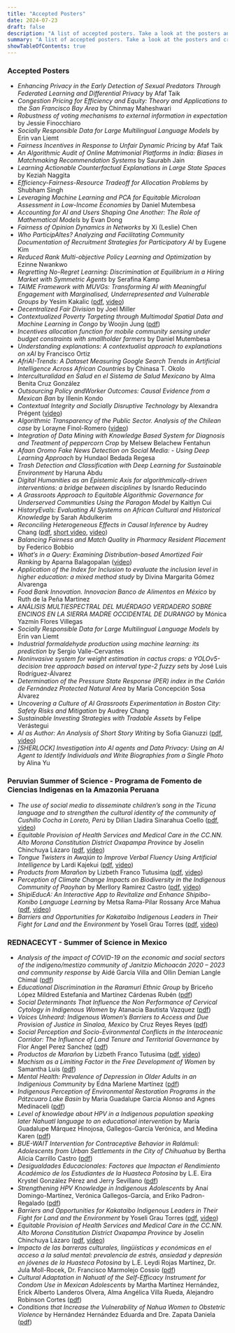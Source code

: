 ```yaml
---
title: "Accepted Posters"
date: 2024-07-23
draft: false
description: "A list of accepted posters. Take a look at the posters and create a list of questions you would like to ask the authors."
summary: "A list of accepted posters. Take a look at the posters and create a list of questions you would like to ask the authors."
showTableOfContents: true
---
```


### Accepted Posters

- *Enhancing Privacy in the Early Detection of Sexual Predators Through Federated Learning and Differential Privacy* by Afaf Taik
- *Congestion Pricing for Efficiency and Equity: Theory and Applications to the San Francisco Bay Area* by Chinmay Maheshwari
- *Robustness of voting mechanisms to external information in expectation* by Jessie Finocchiaro
- *Socially Responsible Data for Large Multilingual Language Models* by Erin van Liemt
- *Fairness Incentives in Response to Unfair Dynamic Pricing* by Afaf Taik
- *An Algorithmic Audit of Online Matrimonial Platforms in India: Biases in Matchmaking Recommendation Systems* by Saurabh Jain
- *Learning Actionable Counterfactual Explanations in Large State Spaces* by Keziah Naggita
- *Efficiency-Fairness-Resource Tradeoff for Allocation Problems* by Shubham Singh
- *Leveraging Machine Learning and PCA for Equitable Microloan Assessment in Low-Income Economies* by Daniel Mutembesa
- *Accounting for AI and Users Shaping One Another: The Role of Mathematical Models* by Evan Dong
- *Fairness of Opinion Dynamics in Networks* by Xi (Leslie) Chen
- *Who ParticipAItes? Analyzing and Facilitating Community Documentation of Recruitment Strategies for Participatory AI* by Eugene Kim
- *Reduced Rank Multi-objective Policy Learning and Optimization* by Ezinne Nwankwo
- *Regretting No-Regret Learning: Discrimination at Equilibrium in a Hiring Market with Symmetric Agents* by Serafina Kamp
- *TAIME Framework with MUVGs: Transforming AI with Meaningful Engagement with Marginalised, Underrepresented and Vulnerable Groups by* Yesim Kakalic ([pdf](posters/4_yesim_kakalic.pdf), [video](https://tinyurl.com/48s4tsw6))
- *Decentralized Fair Division* by Joel Miller
- *Contextualized Poverty Targeting through Multimodal Spatial Data and Machine Learning in Congo* by Woojin Jung ([pdf](posters/1_woojin_jung.pdf))
- *Incentives allocation function for mobile community sensing under budget constraints with smallholder farmers* by Daniel Mutembesa
- *Understanding explanations: A contextualist approach to explanations on xAI* by Francisco Ortiz
- *AfriAI-Trends: A Dataset Measuring Google Search Trends in Artificial Intelligence Across African Countries* by Chinasa T. Okolo
- *Interculturalidad en Salud en el Sistema de Salud Mexicano* by Alma Benita Cruz González
- *Outsourcing Policy andWorker Outcomes: Causal Evidence from a Mexican Ban* by Illenin Kondo
- *Contextual Integrity and Socially Disruptive Technology* by Alexandra Prégent ([video](https://tinyurl.com/5n69aafc))
- *Algorithmic Transparency of the Public Sector. Analysis of the Chilean case* by Lorayne Finol-Romero ([video](https://tinyurl.com/4hscjkpf))
- *Integration of Data Mining with Knowledge Based System for Diagnosis and Treatment of peppercorn Crop* by Melsew Belachew Fentahun
- *Afaan Oromo Fake News Detection on Social Media: - Using Deep Learning Approach* by Hundaol Bedada Regesa
- *Trash Detection and Classification with Deep Learning for Sustainable Environment* by Haruna Abdu
- *Digital Humanities as an Epistemic Axis for algorithmically-driven interventions: a bridge between disciplines* by Isnardo Reducindo
- *A Grassroots Approach to Equitable Algorithmic Governance for Underserved Communities Using the Paragon Model* by Kaitlyn Cui
- *HistoryEvals: Evaluating AI Systems on African Cultural and Historical Knowledge* by Sarah Abdulkerim
- *Reconciling Heterogeneous Effects in Causal Inference* by Audrey Chang ([pdf](posters/2_audrey_chang.pdf), [short video](https://tinyurl.com/przxht6h), [video](https://tinyurl.com/3rk2wnmh))
- *Balancing Fairness and Match Quality in Pharmacy Resident Placement* by Federico Bobbio
- *What’s in a Query: Examining Distribution-based Amortized Fair Ranking* by Aparna Balagopalan ([video](https://tinyurl.com/57kacfk6))
- *Application of the Index for Inclusion to evaluate the inclusion level in higher education: a mixed method study* by Divina Margarita Gómez Alvarenga
- *Food Bank Innovation. Innovacion Banco de Alimentos en México* by Ruth de la Peña Martinez
- *ANÁLISIS MULTIESPECTRAL DEL MUÉRDAGO VERDADERO SOBRE ENCINOS EN LA SIERRA MADRE OCCIDENTAL DE DURANGO* by Mónica Yazmín Flores Villegas
- *Socially Responsible Data for Large Multilingual Language Models* by Erin van Liemt
- *Industrial formaldehyde production using machine learning: its prediction* by Sergio Valle-Cervantes
- *Noninvasive system for weight estimation in cactus crops: a YOLOv5-decision tree approach based on interval type-2 fuzzy sets* by José Luis Rodríguez-Álvarez
- *Determination of the Pressure State Response (PER) index in the Cañón de Fernández Protected Natural Area* by María Concepción Sosa Álvarez
- *Uncovering a Culture of AI Grassroots Experimentation in Boston City: Safety Risks and Mitigation* by Audrey Chang
- *Sustainable Investing Strategies with Tradable Assets* by Felipe Verástegui
- *AI as Author: An Analysis of Short Story Writing* by Sofia Gianuzzi ([pdf](posters/3_sofia_gianuzzi.pdf), [video](https://tinyurl.com/rpas9av3))
- *[SHERLOCK] Investigation into AI agents and Data Privacy: Using an AI Agent to Identify Individuals and Write Biographies from a Single Photo* by Alina Yu

### Peruvian Summer of Science - Programa de Fomento de Ciencias Indigenas en la Amazonia Peruana
- *The use of social media to disseminate children’s song in the Ticuna language and to strengthen the cultural identity of the community of Cushillo Cocha in Loreto, Perú* by Dilian Lladira Sinarahua Coello ([pdf](posters/Poster-PFCIAP-DilianSinarahua.pdf), [video](https://tinyurl.com/2x95v34r))
- *Equitable Provision of Health Services and Medical Care in the CC.NN. Alto Morona Constitution District Oxapampa Province* by Joselin Chinchuya Lázaro ([pdf](posters/Poster-PFCIAP-JoselinChinchuya.pdf), [video](https://tinyurl.com/mvveu8rj))
- *Tongue Twisters in Awajún to Improve Verbal Fluency Using Artificial Intelligence* by Lardi Kajekui ([pdf](posters/Poster-PFCIAP-LardiKajekui.pdf), [video](https://tinyurl.com/5yhctjfk))
- *Products from Marañon* by Lizbeth Franco Tutusima ([pdf](posters/Poster-PFCIAP-LizbethFranco.pdf), [video](https://tinyurl.com/4chmmedb))
- *Perception of Climate Change Impacts on Biodiversity in the Indigenous Community of Paoyhan* by Merllory Ramirez Castro ([pdf](posters/Poster-PFCIAP-MerlloryRamirez.pdf), [video](https://tinyurl.com/53hpby8u))
- *ShipiEducA: An Interactive App to Revitalize and Enhance Shipibo-Konibo Language Learning* by Metsa Rama-Pilar Rossany Arce Mahua ([pdf](posters/Poster-PFCIAP-PilarArce.pdf), [video](https://tinyurl.com/ystn2zn9))
- *Barriers and Opportunities for Kakataibo Indigenous Leaders in Their Fight for Land and the Environment* by Yoseli Grau Torres ([pdf](posters/Poster-PFCIAP-YoseliGrau.pdf), [video](https://tinyurl.com/2s4936x8))

### REDNACECYT - Summer of Science in Mexico
- *Analysis of the impact of COVID-19 on the economic and social sectors of the indigeno/mestizo community of Janitzio Michoacán 2020 – 2023 and community response* by Aidé García Villa and Ollin Demian Langle Chimal ([pdf](posters/rednacecyt_1_aide_garcia.pptx))
- *Educational Discrimination in the Raramuri Ethnic Group* by Briceño López Mildred Estefanía and Martínez Cárdenas Rubén ([pdf](posters/rednacecyt_2_mildred_briceno.pdf))
- *Social Determinants That Influence the Non Performance of Cervical Cytology in Indigenous Women* by Atanacia Bautista Vazquez ([pdf](posters/rednacecyt_3_atanacia_bautista_vazquez.pdf))
- *Voices Unheard: Indigenous Women’s Barriers to Access and Due Provision of Justice in Sinaloa, Mexico* by Cruz Reyes Reyes ([pdf](posters/rednacecyt_4_lic_cruz.pdf))
- *Social Perception and Socio-Evironmental Conflicts in the Interoceanic Corridor: The Influence of Land Tenure and Territorial Governance* by Flor Angel Perez Sanchez ([pdf](posters/rednacecyt_5_flor_angel_perez_sanchez.pdf))
- *Productos de Marañon* by Lizbeth Franco Tutusima ([pdf](posters/Poster-PFCIAP-LizbethFranco.pdf), [video](https://tinyurl.com/4chmmedb))
- *Machism as a Limiting Factor in the Free Development of Women* by Samantha Luis ([pdf](posters/rednacecyt_7_samantha_luis.pptx))
- *Mental Health: Prevalence of Depression in Older Adults in an Indigenious Community* by Edna Marlene Martínez ([pdf](posters/rednacecyt_8_edna_marlene.pdf))
- *Indigenous Perception of Environmental Restoration Programs in the Pátzcuaro Lake Basin* by Maria Guadalupe Garcia Alonso and Agnes Medinaceli ([pdf](posters/rednacecyt_9_maria_guadalupe_garcia_alonso.pptx))
- *Level of knowledge about HPV in a Indigenous population speaking later Nahuatl language to an educational intervention* by María Guadalupe Márquez Hinojosa, Gallegos-García Verónica, and Medina Karen ([pdf](posters/rednacecyt_10_maria_guadalupe.pdf))
- *BUE-WAIT Intervention for Contraceptive Behavior in Ralámuli: Adolescents from Urban Settlements in the City of Chihuahua* by Bertha Alicia Carrillo Castro ([pdf](posters/rednacecyt_11_bertha_alicia_carrillo_castro.pdf))
- *Desigualdades Educacionales: Factores que Impactan el Rendimiento Académico de los Estudiantes de la Huasteca Potosina* by L.E. Eira Krystel González Pérez and Jerry Sevillano ([pdf](posters/rednacecyt_12_eira_gonzalez.pdf))
- *Strengthening HPV Knowledge in Indigenous Adolescents* by Anaí Domingo-Martínez, Verónica Gallegos-García, and Eriko Padron-Regalado ([pdf](posters/rednacecyt_13_anai_domingo_martinez.pdf))
- *Barriers and Opportunities for Kakataibo Indigenous Leaders in Their Fight for Land and the Environment* by Yoseli Grau Torres ([pdf](posters/Poster-PFCIAP-YoseliGrau.pdf), [video](https://tinyurl.com/2s4936x8))
- *Equitable Provision of Health Services and Medical Care in the CC.NN. Alto Morona Constitution District Oxapampa Province* by Joselin Chinchuya Lázaro ([pdf](posters/Poster-PFCIAP-JoselinChinchuya.pdf), [video](https://tinyurl.com/mvveu8rj))
- *Impacto de las barreras culturales, lingüísticas y económicas en el acceso a la salud mental: prevalencia de estrés, ansiedad y depresión en jóvenes de la Huasteca Potosina* by L.E. Leydi Rojas Martínez, Dr. Jula Moll-Rocek, Dr. Francisco Marmolejo Cossio ([pdf](posters/rednacecyt_16_leydi_rojas.pdf))
- *Cultural Adaptation in Nahuatl of the Self-Efficacy Instrument for Condom Use in Mexican Adolescents* by Martha Martínez Hernández, Erick Alberto Landeros Olvera, Alma Angélica Villa Rueda, Alejandro Robinson Cortes ([pdf](posters/rednacecyt_17_martha_martinez.pdf))
- *Conditions that Increase the Vulnerability of Nahua Women to Obstetric Violence* by Hernández Hernández Eduarda and Dre. Zapata Daniela ([pdf](posters/rednacecyt_18_edyt_hdez.pptx))
